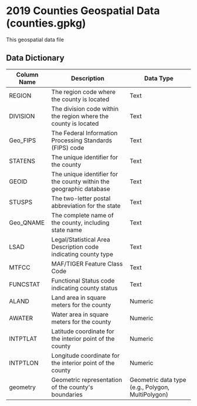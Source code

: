 # 2019 Counties Geospatial Data (counties.gpkg)

This geospatial data file

## Data Dictionary

| Column Name | Description                                                         | Data Type       |
|-------------|---------------------------------------------------------------------|-----------------|
| REGION      | The region code where the county is located                          | Text            |
| DIVISION    | The division code within the region where the county is located      | Text            |
| Geo_FIPS    | The Federal Information Processing Standards (FIPS) code             | Text            |
| STATENS     | The unique identifier for the county                                 | Text            |
| GEOID       | The unique identifier for the county within the geographic database | Text            |
| STUSPS      | The two-letter postal abbreviation for the state                     | Text            |
| Geo_QNAME   | The complete name of the county, including state name                | Text            |
| LSAD        | Legal/Statistical Area Description code indicating county type       | Text            |
| MTFCC       | MAF/TIGER Feature Class Code                                        | Text            |
| FUNCSTAT    | Functional Status code indicating county status                      | Text            |
| ALAND       | Land area in square meters for the county                            | Numeric         |
| AWATER      | Water area in square meters for the county                           | Numeric         |
| INTPTLAT    | Latitude coordinate for the interior point of the county             | Numeric         |
| INTPTLON    | Longitude coordinate for the interior point of the county            | Numeric         |
| geometry    | Geometric representation of the county's boundaries                  | Geometric data type (e.g., Polygon, MultiPolygon) |